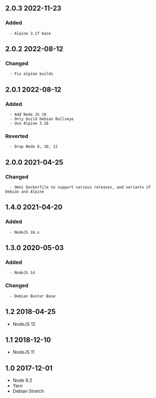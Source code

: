 ## 2.0.3 2022-11-23 <dave at tiredofit dot ca>

   ### Added
      - Alpine 3.17 base


## 2.0.2 2022-08-12 <dave at tiredofit dot ca>

   ### Changed
      - Fix alpine builds


## 2.0.1 2022-08-12 <dave at tiredofit dot ca>

   ### Added
      - Add Node JS 18
      - Only build Debian Bullseye
      - Use Alpine 3.16

   ### Reverted
      - Drop Node 8, 10, 12


## 2.0.0 2021-04-25 <dave at tiredofit dot ca>

   ### Changed
      - Omni Dockerfile to support various releases, and variants of Debian and Alpine

## 1.4.0 2021-04-20 <dave at tiredofit dot ca>

   ### Added
      - NodeJS 16.x


## 1.3.0 2020-05-03 <dave at tiredofit dot ca>

   ### Added
      - NodeJS 14

   ### Changed
      - Debian Buster Base


## 1.2 2018-04-25 <dave at tiredofit dot ca>

* NodeJS 12

## 1.1 2018-12-10 <dave at tiredofit dot ca>

* NodeJS 11

## 1.0 2017-12-01 <dave at tiredofit dot ca>

* Node 9.2
* Yarn
* Debian Stretch
